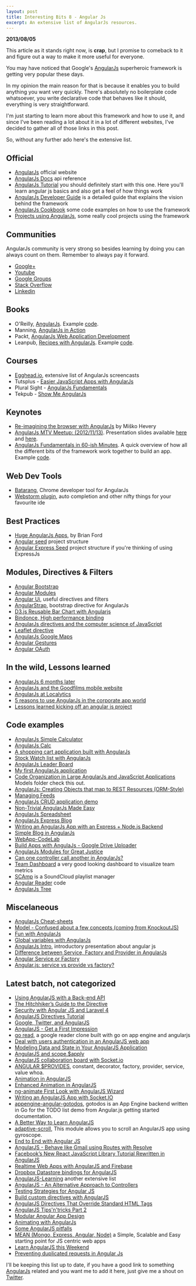 ```yaml
---
layout: post
title: Interesting Bits 8 - Angular Js
excerpt: An extensive list of AngularJs resources.
---
```


<div class="msg msg--danger">
	<p><strong>2013/08/05</strong></p>
	<p>This article as it stands right now, is <strong>crap</strong>, but I promise to comeback to it and figure out a way to make it more useful for everyone.</p>
</div>

You may have noticed that Google's [AngularJs](http://angularjs.org/) superheroic framework is getting very popular these days.

In my opinion the main reason for that is because it enables you to build anything you want very quickly. There's absolutely no boilerplate code whatsoever, you write declarative code that behaves like it should, everything is very straightforward.

I'm just starting to learn more about this framework and how to use it, and since I've been reading a lot about it in a lot of different websites, I've decided to gather all of those links in this post.

So, without any further ado here's the extensive list.




## Official 

- [AngularJs](http://angularjs.org/) official website
- [AngularJs Docs](http://docs.angularjs.org/) api reference
- [AngularJs Tutorial](http://docs.angularjs.org/tutorial/) you should definitely start with this one. Here you'll learn angular js basics and also get a feel of how things work
- [AngularJs Developer Guide](http://docs.angularjs.org/guide) is a detailed guide that explains the vision behind the framework
- [AngularJs Cookbook](http://docs.angularjs.org/cookbook/) some code examples on how to use the framework
- [Projects using AngularJs](https://github.com/angular/angular.js/wiki/Projects-using-AngularJs), some really cool projects using the framework





## Communities

AngularJs community is very strong so besides learning by doing you can always count on them. Remember to always pay it forward.

- [Google+](https://plus.google.com/+AngularJs/posts)
- [Youtube](http://www.youtube.com/user/angularjs)
- [Google Groups](https://groups.google.com/forum/?fromgroups#!forum/angular)
- [Stack Overflow](http://stackoverflow.com/questions/tagged/angularjs)
- [Linkedin](http://www.linkedin.com/groups?groupDashboard=&gid=4896676)





## Books

- O'Reilly, [AngularJs](http://shop.oreilly.com/product/0636920028055.do). Example [code](https://github.com/shyamseshadri/angularjs-book).
- Manning, [AngularJs in Action](http://www.manning.com/bford/)
- Packt, [AngularJs Web Application Development](http://www.packtpub.com/angularjs-web-application-development/book)
- Leanpub, [Recipes with AngularJs](https://leanpub.com/recipes-with-angular-js). Example [code](https://github.com/fdietz/recipes-with-angular-js-examples).





## Courses

- [Egghead.io](http://www.egghead.io/), extensive list of AngularJs screencasts
- Tutsplus - [Easier JavaScript Apps with AngularJs](https://tutsplus.com/course/easier-js-apps-with-angular/)
- Plural Sight - [AngularJs Fundamentals](http://www.pluralsight.com/training/Courses/TableOfContents/angularjs-fundamentals)
- Tekpub - [Show Me AngularJs](http://tekpub.com/productions/angular)





## Keynotes

- [Re-imagining the browser with AngularJs](http://www.youtube.com/watch?v=ersEb9vTX3Y) by Miško Hevery
- [AngularJs MTV Meetup: (2012/11/13)](http://www.youtube.com/watch?v=VxuN6WO3tIA). Presentation slides available [here](http://slides.wesalvaro.com/20121113/) and [here](https://docs.google.com/presentation/d/1FRkzxuBrP9gTwkdXT22ke7J-zMwxUSRbfrbHTO_qRRM/edit#slide=id.p).
- [AngularJs Fundamentals in 60-ish Minutes](http://weblogs.asp.net/dwahlin/archive/2013/04/12/video-tutorial-angularjs-fundamentals-in-60-ish-minutes.aspx). A quick overview of how all the different bits of the framework work together to build an app. Example [code](http://tinyurl.com/AngularJsDemos).





## Web Dev Tools

- [Batarang](https://github.com/angular/angularjs-batarang), Chrome developer tool for AngularJs
- [Webstorm plugin](http://plugins.jetbrains.com/plugin?pr=idea&pluginId=6971), auto completion and other nifty things for your favourite ide





## Best Practices

- [Huge AngularJs Apps](http://briantford.com/blog/huuuuuge-angular-apps.html), by Brian Ford
- [Angular seed](https://github.com/angular/angular-seed) project structure
- [Angular Express Seed](https://github.com/btford/angular-express-seed) project structure if you're thinking of using ExpressJs





## Modules, Directives & Filters

- [Angular Bootstrap](http://angular-ui.github.io/bootstrap/)
- [Angular Modules](http://ngmodules.org/)
- [Angular Ui](http://angular-ui.github.io/), useful directives and filters
- [AngularStrap](http://mgcrea.github.io/angular-strap/), bootstrap directive for AngularJs
- [D3.js Reusable Bar Chart with Angularjs](http://bl.ocks.org/biovisualize/5372077)
- [Bindonce, High performance binding](https://github.com/Pasvaz/bindonce)
- [AngularJs directives and the computer science of JavaScript](http://www.adobe.com/devnet/html5/articles/angularjs-directives-and-the-computer-science-of-javascript.html)
- [Leaflet directive](http://tombatossals.github.io/angular-leaflet-directive/)
- [AngularJs Google Maps](http://nlaplante.github.io/angular-google-maps/)
- [Angular Gestures](https://github.com/wzr1337/angular-gestures)
- [Angular OAuth](https://github.com/enginous/angular-oauth)





## In the wild, Lessons learned

- [AngularJs 6 months later](http://tech.shift.com/post/39661462162/angularjs-6-months-later)
- [AngularJs and the Goodfilms mobile website](http://goodfil.ms/blog/posts/2012/08/13/angularjs-and-the-goodfilms-mobile-site-part-1/)
- [AngularJs at Localytics](http://www.localytics.com/blog/2013/angularjs-at-localytics/)
- [5 reasons to use AngularJs in the corporate app world](http://oscarvillarreal.com/2013/05/07/5-reasons-to-use-angularjs-in-the-corporate-app-world/)
- [Lessons learned kicking off an angular js project](http://joelhooks.com/blog/2013/05/22/lessons-learned-kicking-off-an-angularjs-project/)





## Code examples

- [AngularJs Simple Calculator](http://rabidgadfly.com/2012/12/angularjs-simple-calculator/)
- [AngularJs Calc](http://www.thomporter.com/apps/angularjs_calc)
- [A shopping cart application built with AngularJs](http://www.codeproject.com/Articles/576246/A-Shopping-Cart-Application-Built-with-AngularJs)
- [Stock Watch list with AngularJs](http://www.zacharytamas.com/2013/04/stock-watchlist-with-angularjs/)
- [AngularJs Leader Board](https://github.com/simpulton/angularjs-leader-board)
- [My first AngularJs application](http://www.raymondcamden.com/index.cfm/2011/11/29/My-first-AngularJs-application)
- [Code Organization in Large AngularJs and JavaScript Applications](http://cliffmeyers.com/blog/2013/4/21/code-organization-angularjs-javascript) Models folder check this out.
- [AngularJs: Creating Objects that map to REST Resources (ORM-Style)](http://stackoverflow.com/questions/16186887/angularjs-creating-objects-that-map-to-rest-resources-orm-style)
- [Managing Feeds](http://dailyjs.com/2013/05/09/angularjs-4/)
- [AngularJs CRUD application demo](https://github.com/angular-app/angular-app)
- [Non-Trivial AngularJs Made Easy](http://joshdmiller.github.io/ng-boilerplate/)
- [AngularJs Spreadsheet](http://thomasstreet.net/blog/spreadsheet.html)
- [AngularJs Express Blog](https://github.com/fdietz/angular-express-blog)
- [Writing an AngularJs App with an Express + Node.js Backend](http://briantford.com/blog/angular-express.html)
- [Simple Blog in AngularJs](http://jsfiddle.net/carpasse/mcVfK/3/)
- [WebApp-CodeLab](https://github.com/vojtajina/WebApp-CodeLab/tree/master/FinalProject)
- [Build Apps with AngulaJs - Google Drive Uploader](http://developer.chrome.com/trunk/apps/angular_framework.html)
- [AngularJs Modules for Great Justice](https://github.com/lavinjj/angularjs-modules-for-great-justice)
- [Can one controller call another in AngularJs?](http://stackoverflow.com/questions/9293423/can-one-controller-call-another-in-angularjs)
- [Team Dashboard](http://fdietz.github.io/team_dashboard/) a very good looking dashboard to visualize team metrics
- [SCAmp](https://github.com/beshrkayali/SCAmp) is a SoundCloud playlist manager
- [Angular Reader](https://github.com/jeffbcross/ngswipe-demo) code
- [AngularJs Tree](http://jsfiddle.net/uXbn6/91/)





## Miscelaneous

- [AngularJs Cheat-sheets](http://www.cheatography.com/proloser/cheat-sheets/angularjs/)
- [Model - Confused about a few concepts (coming from KnockoutJS)](https://groups.google.com/forum/#!topicsearchin/angular/complex$20AND$20model$20AND$20object/angular/j1g2UgPvnkM)
- [Fun with AngularJs](http://devgirl.org/2013/03/21/fun-with-angularjs/)
- [Global variables with AngularJs](http://www.codinginsight.com/global-variable-with-angularjs/)
- [AngularJs Intro](http://derkoe.github.io/presentations/angularjs-intro/), introductory presentation about angular js
- [Difference between Service, Factory and Provider in AngularJs](https://gist.github.com/Mithrandir0x/3639232)
- [Angular Service or Factory](http://iffycan.blogspot.pt/2013/05/angular-service-or-factory.html)
- [Angular.js: service vs provide vs factory?](http://stackoverflow.com/questions/15666048/angular-js-service-vs-provide-vs-factory)





## Latest batch, not categorized

- [Using AngularJS with a Back-end API](https://blog.backlift.com/entry/angular-tut2)
- [The Hitchhiker’s Guide to the Directive](http://amitgharat.wordpress.com/2013/06/08/the-hitchhikers-guide-to-the-directive/)
- [Security with Angular JS and Laravel 4](http://www.youtube.com/watch?v=18ifoT-Id54)
- [AngularJS Directives Tutorial](http://www.befundoo.com/university/tutorials/angularjs-directives-tutorial/)
- [Google, Twitter, and AngularJS](http://dailyjs.com/2013/04/11/angularjs-1/)
- [AngularJS - Get a First Impression](http://architects.dzone.com/articles/angularjs-get-first-impression)
- [go read](https://github.com/mjibson/goread), a google reader clone built with go on app engine and angularjs
- [Deal with users authentication in an AngularJS web app](http://blog.brunoscopelliti.com/deal-with-users-authentication-in-an-angularjs-web-app)
- [Modeling Data and State in Your AngularJS Application](http://joelhooks.com/blog/2013/04/24/modeling-data-and-state-in-your-angularjs-application/)
- [AngularJS and scope.$apply](http://jimhoskins.com/2012/12/17/angularjs-and-apply.html)
- [AngularJS collaboration board with Socket.io](http://www.netmagazine.com/tutorials/angularjs-collaboration-board-socketio)
- [ANGULAR $PROVIDES](http://slides.wesalvaro.com/20121113/#/), constant, decorator, factory, provider, service, value whoa.
- [Animation in AngularJS](http://www.yearofmoo.com/2013/04/animation-in-angularjs.html)
- [Enhanced Animation in AngularJS](http://www.yearofmoo.com/2013/05/enhanced-animations-in-angularjs.html)
- [ng-animate First Look with AngularJS Wizard](http://onehungrymind.com/ng-animate-first-look-with-angularjs-wizard/)
- [Writing an AngularJS App with Socket.IO](http://www.html5rocks.com/en/tutorials/frameworks/angular-websockets/)
- [appengine-angular-gotodos](https://github.com/GoogleCloudPlatform/appengine-angular-gotodos), gotodos is an App Engine backend written in Go for the TODO list demo from Angular.js getting started documentation.
- [A Better Way to Learn AngularJS](http://www.thinkster.io/pick/51d287681e4b9c9098000013/a-better-way-to-learn-angularjs)
- [adaptive-scroll](https://github.com/angular-adaptive/adaptive-scroll), This module allows you to scroll an AngularJS app using gyroscope.
- [End to End with Angular JS](http://www.youtube.com/watch?client=mv-google&gl=IE&hl=en-GB&v=hqAyiqUs93c&nomobile=1)
- [AngularJS - Behave like Gmail using Routes with Resolve](http://www.youtube.com/watch?hl=en-GB&client=mv-google&gl=IE&v=P6KITGRQujQ&list=UUKW92i7iQFuNILqQOUOCrFw&index=4&feature=plcp&nomobile=1)
- [Facebook’s New React JavaScript Library Tutorial Rewritten in AngularJS](https://medium.com/make-your-own-apps/e71bcedc36b)
- [Realtime Web Apps with AngularJS and Firebase](http://www.youtube.com/watch?v=C7ZI7z7qnHU)
- [Dropbox Datastore bindings for AngularJS](https://github.com/AnalogJ/dropstore-ng)
- [AngularJS-Learning](https://github.com/jmcunningham/AngularJS-Learning) another extensive list
- [AngularJS - An Alternative Approach to Controllers](http://www.thinkster.io/pick/51d285a81e4b9c6c9c00000f/angularjs-an-alternative-approach-to-controllers)
- [Testing Strategies for Angular JS](http://www.youtube.com/watch?v=UYVcY9EJcRs)
- [Build custom directives with AngularJS](http://www.ng-newsletter.com/posts/directives.html)
- [AngularJS Directives That Override Standard HTML Tags](http://flippinawesome.org/2013/07/22/angularjs-directives-that-override-standard-html-tags/)
- [AngularJS Tips'n'tricks Part 2](http://blog.revolunet.com/blog/2013/07/23/angularjs-tips-n-tricks-2/)
- [Modular Angular App Design](http://clintberry.com/2013/modular-angularjs-application-design/)
- [Animating with AngularJs](http://flippinawesome.org/2013/08/05/animating-with-angularjs/)
- [Some AngularJS pitfalls](http://branchandbound.net/blog/web/2013/08/some-angularjs-pitfalls/)
- [MEAN (Mongo, Express, Angular, Node)](https://github.com/linnovate/mean) a Simple, Scalable and Easy starting point for JS centric web apps
- [Learn AngularJS this Weekend](http://joelhooks.com/blog/2013/08/03/learn-angularjs-in-a-weekend/)
- [Preventing duplicated requests in Angular Js](http://blog.codebrag.com/post/57412530001/preventing-duplicated-requests-in-angularjs)



I'll be keeping this list up to date, if you have a good link to something [AngularJs](http://angularjs.org/) related and you want me to add it here, just give me a shout on [Twitter](twitter.com/rodolfocaldeira).